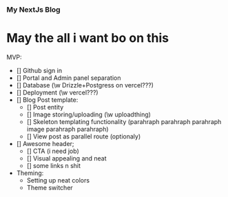 ### My NextJs Blog

# May the all i want bo on this

MVP:

- [] Github sign in
- [] Portal and Admin panel separation
- [] Database (\w Drizzle+Postgress on vercel???)
- [] Deployment (\w vercel???)
- [] Blog Post template:
  - [] Post entity
  - [] Image storing/uploading (\w uploadthing)
  - [] Skeleton templating functionality (parahraph parahraph parahraph image parahraph parahraph)
  - [] View post as parallel route (optionaly)
- [] Awesome header;
  - [] CTA (i need job)
  - [] Visual appealing and neat
  - [] some links n shit
- Theming:
  - Setting up neat colors
  - Theme switcher
